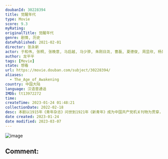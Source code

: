```yaml
---
doubanId: 30228394
title: 觉醒年代
type: Movie
score: 9.3
myRating: 
originalTitle: 觉醒年代
genre: 剧情, 历史
datePublished: 2021-02-01
director: 张永新
actor: 于和伟, 张桐, 张晚意, 马启越, 马少骅, 朱刚日尧, 曹磊, 夏德俊, 周显欣, 杨景天, 杨杏, 张思乐, 毕彦君, 武笑羽, 卢易, 高爽, 牟星, 张露, 岳鹏飞, 查文浩, 唐旭, 林俊毅, 侯京健, 何政军, 刘琳, 徐敏, 尹铸胜, 卫仑, 沈琳珺, 迟蓬, 封新天, 侯煜, 谭洋, 郑昊, 舒耀瑄, 朱泳腾, 王鹏凯, 金宁, 俞馨妍, 牧东, 王川, 达来哈里呼, 姜寒, 来喜, 张艺文, 庞雨浓, 王迪, 张浩天, 黄俊鹏, 言杰, 韩澈, 安冬, 张熙唯, 黄怀霆, 姜瑞霖, 商虹, 刘文治, 臧金生, 周舟, 李乐, 于潼
author: 龙平平
tags: [Movie]
state: 想看
url: https://movie.douban.com/subject/30228394/
aliases:
  - The_Age_of_Awakening
country: 中国大陆
language: 汉语普通话
IMDb: tt13972272
time: 
createTime: 2023-01-24 01:48:21
collectionDate: 2022-02-18
desc: 本剧以1915年《青年杂志》问世到1921年《新青年》成为中国共产党机关刊物为贯穿，展现了从新文化运动到中国共产党建立这段波澜壮阔的历史画卷，讲述觉醒年代的百态人生。该剧以李大钊、陈独秀、胡适从相识、...
date created: 2023-01-24
date modified: 2023-03-07
---
```


![image](p2631873666.jpg)

Comment:
---
